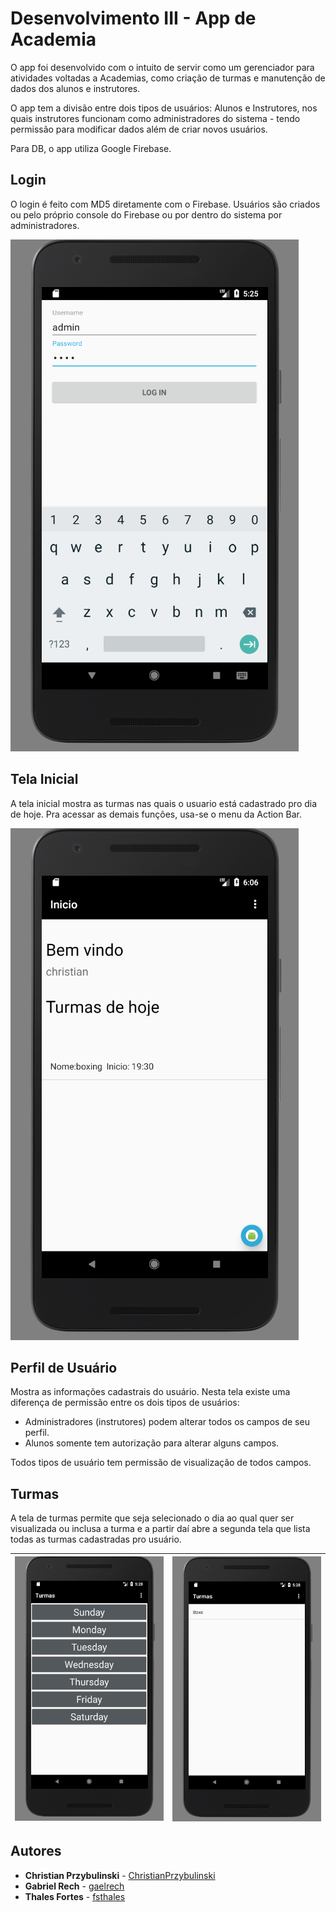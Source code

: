 # Desenvolvimento III - App de Academia

O app foi desenvolvido com o intuito de servir como um gerenciador para atividades voltadas a Academias, como criação de turmas e manutenção de dados dos alunos e instrutores.

O app tem a divisão entre dois tipos de usuários: Alunos e Instrutores, nos quais instrutores funcionam como administradores do sistema - tendo permissão para modificar dados além de criar novos usuários.

Para DB, o app utiliza Google Firebase.

## Login

O login é feito com MD5 diretamente com o Firebase. Usuários são criados ou pelo próprio console do Firebase ou por dentro do sistema por administradores.

![login](https://github.com/ChristianPrzybulinski/DSWIII_Grupo03/blob/master/login.png)

## Tela Inicial

A tela inicial mostra as turmas nas quais o usuario está cadastrado pro dia de hoje. Pra acessar as demais funções, usa-se o menu da Action Bar.

![home](https://github.com/ChristianPrzybulinski/DSWIII_Grupo03/blob/master/home.png)

## Perfil de Usuário

Mostra as informações cadastrais do usuário. Nesta tela existe uma diferença de permissão entre os dois tipos de usuários:
- Administradores (instrutores) podem alterar todos os campos de seu perfil.
- Alunos somente tem autorização para alterar alguns campos.

Todos tipos de usuário tem permissão de visualização de todos campos.

## Turmas

A tela de turmas permite que seja selecionado o dia ao qual quer ser visualizada ou inclusa a turma e a partir daí abre a segunda tela que lista todas as turmas cadastradas pro usuário.

| ![turma1](https://github.com/ChristianPrzybulinski/DSWIII_Grupo03/blob/master/turma1.png) | ![turma2](https://github.com/ChristianPrzybulinski/DSWIII_Grupo03/blob/master/turma2.png) |
|:---:|:---:|


## Autores

* **Christian Przybulinski** -  [ChristianPrzybulinski](https://github.com/ChristianPrzybulinski)
* **Gabriel Rech** -  [gaelrech](https://github.com/gaelrech)
* **Thales Fortes** -  [fsthales](https://github.com/fsthales)


